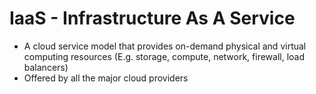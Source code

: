 # IaaS - Infrastructure As A Service

- A cloud service model that provides on-demand physical and virtual computing resources (E.g. storage, compute, network, firewall, load balancers)
- Offered by all the major cloud providers
